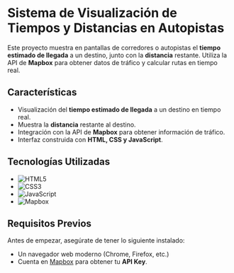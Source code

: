 # Sistema de Visualización de Tiempos y Distancias en Autopistas

Este proyecto muestra en pantallas de corredores o autopistas el **tiempo estimado de llegada** a un destino, junto con la **distancia** restante. Utiliza la API de **Mapbox** para obtener datos de tráfico y calcular rutas en tiempo real.

## Características

- Visualización del **tiempo estimado de llegada** a un destino en tiempo real.
- Muestra la **distancia** restante al destino.
- Integración con la API de **Mapbox** para obtener información de tráfico.
- Interfaz construida con **HTML, CSS y JavaScript**.

## Tecnologías Utilizadas

- ![HTML5](https://img.shields.io/badge/HTML5-E34F26?style=for-the-badge&logo=html5&logoColor=white)
- ![CSS3](https://img.shields.io/badge/CSS3-1572B6?style=for-the-badge&logo=css3&logoColor=white)
- ![JavaScript](https://img.shields.io/badge/JavaScript-F7DF1E?style=for-the-badge&logo=javascript&logoColor=black)
- ![Mapbox](https://img.shields.io/badge/Mapbox-000000?style=for-the-badge&logo=mapbox&logoColor=white)

## Requisitos Previos

Antes de empezar, asegúrate de tener lo siguiente instalado:

- Un navegador web moderno (Chrome, Firefox, etc.)
- Cuenta en [Mapbox](https://account.mapbox.com/auth/signup/) para obtener tu **API Key**.
